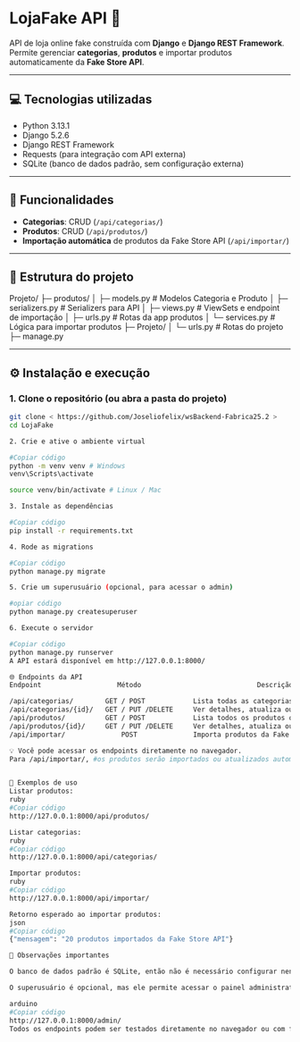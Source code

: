 # LojaFake API 🛒

API de loja online fake construída com **Django** e **Django REST Framework**.  
Permite gerenciar **categorias**, **produtos** e importar produtos automaticamente da **Fake Store API**.

-----------------------------------------------------------------------------------

## 💻 Tecnologias utilizadas

- Python 3.13.1 
- Django 5.2.6  
- Django REST Framework  
- Requests (para integração com API externa)  
- SQLite (banco de dados padrão, sem configuração externa)

-----------------------------------------------------------------------------------

## 🔧 Funcionalidades

- **Categorias**: CRUD (`/api/categorias/`)  
- **Produtos**: CRUD (`/api/produtos/`)  
- **Importação automática** de produtos da Fake Store API (`/api/importar/`)

-----------------------------------------------------------------------------------

## 📁 Estrutura do projeto

Projeto/
├─ produtos/
│ ├─ models.py # Modelos Categoria e Produto
│ ├─ serializers.py # Serializers para API
│ ├─ views.py # ViewSets e endpoint de importação
│ ├─ urls.py # Rotas da app produtos
│ └─ services.py # Lógica para importar produtos
├─ Projeto/
│ └─ urls.py # Rotas do projeto
├─ manage.py

-----------------------------------------------------------------------------------

## ⚙️ Instalação e execução

### 1. Clone o repositório (ou abra a pasta do projeto)

```bash
git clone < https://github.com/Joseliofelix/wsBackend-Fabrica25.2 >
cd LojaFake

2. Crie e ative o ambiente virtual

#Copiar código
python -m venv venv # Windows
venv\Scripts\activate 

source venv/bin/activate # Linux / Mac

3. Instale as dependências

#Copiar código
pip install -r requirements.txt

4. Rode as migrations

#Copiar código
python manage.py migrate

5. Crie um superusuário (opcional, para acessar o admin)

#opiar código
python manage.py createsuperuser

6. Execute o servidor

#Copiar código
python manage.py runserver
A API estará disponível em http://127.0.0.1:8000/

🌐 Endpoints da API
Endpoint	               Método	                          Descrição

/api/categorias/	    GET / POST	          Lista todas as categorias ou cria uma nova categoria.
/api/categorias/{id}/	GET / PUT /DELETE	  Ver detalhes, atualiza ou deleta uma categoria específica.
/api/produtos/	        GET / POST	          Lista todos os produtos ou cria um novo produto.
/api/produtos/{id}/	    GET / PUT /DELETE	  Ver detalhes, atualiza ou deleta um produto específico.
/api/importar/	            POST	          Importa produtos da Fake Store API automaticamente.

💡 Você pode acessar os endpoints diretamente no navegador.
Para /api/importar/, #os produtos serão importados ou atualizados automaticamente.


📌 Exemplos de uso
Listar produtos:
ruby
#Copiar código
http://127.0.0.1:8000/api/produtos/

Listar categorias:
ruby
#Copiar código
http://127.0.0.1:8000/api/categorias/

Importar produtos:
ruby
#Copiar código
http://127.0.0.1:8000/api/importar/

Retorno esperado ao importar produtos:
json
#Copiar código
{"mensagem": "20 produtos importados da Fake Store API"}

📝 Observações importantes

O banco de dados padrão é SQLite, então não é necessário configurar nenhum banco externo.

O superusuário é opcional, mas ele permite acessar o painel administrativo:

arduino
#Copiar código
http://127.0.0.1:8000/admin/
Todos os endpoints podem ser testados diretamente no navegador ou com ferramentas como curl ou Postman.